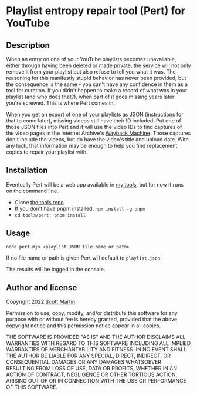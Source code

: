 # Playlist entropy repair tool (Pert) for YouTube

## Description

When an entry on one of your YouTube playlists becomes unavailable, either through having been deleted or made private, the service will not only remove it from your playlist but also refuse to tell you what it was. The reasoning for this manifestly stupid behavior has never been provided, but the consequence is the same - you can't have any confidence in them as a tool for curation. If you didn't happen to make a record of what was in your playlist (and who does that?), when part of it goes missing years later you're screwed. This is where Pert comes in.

When you get an export of one of your playlists as JSON (instructions for that to come later), missing videos still have their ID included. Put one of those JSON files into Pert and it will use the video IDs to find captures of the video pages in the Internet Archive's [Wayback Machine](https://web.archive.org/). Those captures don't include the videos, but do have the video's title and upload date. With any luck, that information may be enough to help you find replacement copies to repair your playlist with.

## Installation

Eventually Pert will be a web app available in [my tools](https://scottdotjs.github.io/), but for now it runs on the command line.

* Clone [the tools repo](https://github.com/scottdotjs/tools)
* If you don't have [pnpm](https://pnpm.io) installed, `npm install -g pnpm`
* `cd tools/pert; pnpm install`

## Usage


`node pert.mjs <playlist JSON file name or path>`

If no file name or path is given Pert will default to `playlist.json`.

The results will be logged in the console.

## Author and license

Copyright 2022 [Scott Martin](https://github.com/scottdotjs).

Permission to use, copy, modify, and/or distribute this software for any purpose with or without fee is hereby granted, provided that the above copyright notice and this permission notice appear in all copies.

THE SOFTWARE IS PROVIDED "AS IS" AND THE AUTHOR DISCLAIMS ALL WARRANTIES WITH REGARD TO THIS SOFTWARE INCLUDING ALL IMPLIED WARRANTIES OF MERCHANTABILITY AND FITNESS. IN NO EVENT SHALL THE AUTHOR BE LIABLE FOR ANY SPECIAL, DIRECT, INDIRECT, OR CONSEQUENTIAL DAMAGES OR ANY DAMAGES WHATSOEVER RESULTING FROM LOSS OF USE, DATA OR PROFITS, WHETHER IN AN ACTION OF CONTRACT, NEGLIGENCE OR OTHER TORTIOUS ACTION, ARISING OUT OF OR IN CONNECTION WITH THE USE OR PERFORMANCE OF THIS SOFTWARE.